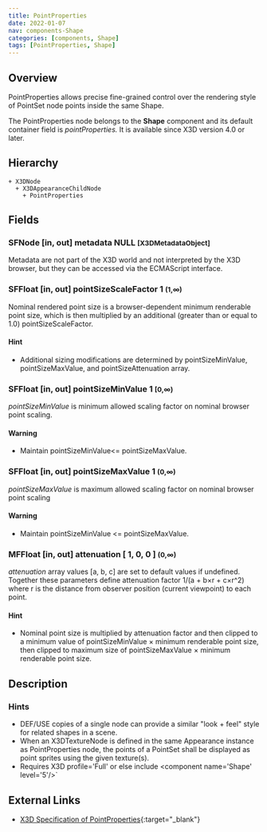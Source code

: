 ```yaml
---
title: PointProperties
date: 2022-01-07
nav: components-Shape
categories: [components, Shape]
tags: [PointProperties, Shape]
---
```

<style>
.post h3 {
  word-spacing: 0.2em;
}
</style>

## Overview

PointProperties allows precise fine-grained control over the rendering style of PointSet node points inside the same Shape.

The PointProperties node belongs to the **Shape** component and its default container field is *pointProperties.* It is available since X3D version 4.0 or later.

## Hierarchy

```
+ X3DNode
  + X3DAppearanceChildNode
    + PointProperties
```

## Fields

### SFNode [in, out] **metadata** NULL <small>[X3DMetadataObject]</small>

Metadata are not part of the X3D world and not interpreted by the X3D browser, but they can be accessed via the ECMAScript interface.

### SFFloat [in, out] **pointSizeScaleFactor** 1 <small>(1,∞)</small>

Nominal rendered point size is a browser-dependent minimum renderable point size, which is then multiplied by an additional (greater than or equal to 1.0) pointSizeScaleFactor.

#### Hint

- Additional sizing modifications are determined by pointSizeMinValue, pointSizeMaxValue, and pointSizeAttenuation array.

### SFFloat [in, out] **pointSizeMinValue** 1 <small>[0,∞)</small>

*pointSizeMinValue* is minimum allowed scaling factor on nominal browser point scaling.

#### Warning

- Maintain pointSizeMinValue\<= pointSizeMaxValue.

### SFFloat [in, out] **pointSizeMaxValue** 1 <small>(0,∞)</small>

*pointSizeMaxValue* is maximum allowed scaling factor on nominal browser point scaling

#### Warning

- Maintain pointSizeMinValue \<= pointSizeMaxValue.

### MFFloat [in, out] **attenuation** [ 1, 0, 0 ] <small>(0,∞)</small>

*attenuation* array values [a, b, c] are set to default values if undefined. Together these parameters define attenuation factor 1/(a + b×r + c×r^2) where r is the distance from observer position (current viewpoint) to each point.

#### Hint

- Nominal point size is multiplied by attenuation factor and then clipped to a minimum value of pointSizeMinValue × minimum renderable point size, then clipped to maximum size of pointSizeMaxValue × minimum renderable point size.

## Description

### Hints

- DEF/USE copies of a single node can provide a similar "look + feel" style for related shapes in a scene.
- When an X3DTextureNode is defined in the same Appearance instance as PointProperties node, the points of a PointSet shall be displayed as point sprites using the given texture(s).
- Requires X3D profile='Full' or else include \<component name='Shape' level='5'/>`

## External Links

- [X3D Specification of PointProperties](https://www.web3d.org/documents/specifications/19775-1/V4.0/Part01/components/shape.html#LineProperties){:target="_blank"}
